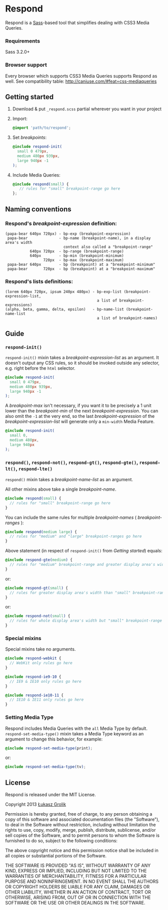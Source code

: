 # Respond

Respond is a [Sass](https://github.com/nex3/sass)-based tool that simplifies dealing with CSS3 Media Queries.

### Requirements

Sass 3.2.0+

### Browser support

Every browser which supports CSS3 Media Queries supports Respond as well. See compatibility table: http://caniuse.com/#feat=css-mediaqueries

## Getting started

1. Download & put `_respond.scss` partial wherever you want in your project
2. Import:

   ```scss
   @import 'path/to/respond';
   ```

3. Set *breakpoints*:

   ```scss
   @include respond-init(
     small 0 479px,
     medium 480px 939px,
     large 940px -1
   );
   ```

4. Include Media Queries:

   ```scss
   @include respond(small) {
      // rules for "small" breakpoint-range go here
   };
   ```

## Naming conventions

### Respond's *breakpoint-expression* definition:

```
(papa-bear 640px 720px) - bp-exp (breakpoint-expression)
 papa-bear              - bp-name (breakpoint-name), in a display area's width 
                          context also called a "breakpoint-range"
           640px 720px  - bp-range (breakpoint-range)
           640px        - bp-min (breakpoint-minimum)
                 720px  - bp-max (breakpoint-maximum)
 papa-bear 640px        - bp (breakpoint) at a "breakpoint-minimum"
 papa-bear       720px  - bp (breakpoint) at a "breakpoint-maximum"
```

### Respond's lists definitions:

```
(lorem 640px 720px, ipsum 240px 480px) - bp-exp-list (breakpoint-expression-list,
                                         a list of breakpoint-expressions)
(alpha, beta, gamma, delta, epsilon)   - bp-name-list (breakpoint-name-list
                                         a list of breakpoint-names)
```

## Guide

### `respond-init()`

`respond-init()` mixin takes a *breakpoint-expression-list* as an argument. It doesn't output any CSS rules, so it should be invoked outside any selector, e.g. right before the `html` selector.

```scss
@include respond-init(
  small 0 479px,
  medium 480px 939px,
  large 940px -1
);
```

A *breakpoint-max* isn't necessary, if you want it to be precisely a 1 unit lower than the *breakpoint-min* of the next *breakpoint-expression*. You can also omit the `-1` at the very end, so the last *breakpoint-expression* of the *breakpoint-expression-list* will generate only a `min-width` Media Feature.

```scss
@include respond-init(
  small 0,
  medium 480px,
  large 940px
);
```

### `respond()`, `respond-not()`, `respond-gt()`, `respond-gte()`, `respond-lt()`, `respond-lte()`

`respond()` mixin takes a *breakpoint-name-list* as an argument.

All other mixins above take a single *breakpoint-name*.

```scss
@include respond(small) {
  // rules for "small" breakpoint-range go here
}
```

You can include the same rules for multiple *breakpoint-names* ( *breakpoint-ranges* ):

```scss
@include respond(medium large) {
  // rules for "medium" and "large" breakpoint-ranges go here
}
```

Above statement (in respect of `respond-init()` from *Getting started*) equals:

```scss
@include respond-gte(medium) {
  // rules for "medium" breakpoint-range and greater display area's width go here
}
```

or:

```scss
@include respond-gt(small) {
  // rules for greater display area's width than "small" breakpoint-range go here
}
```

or:

```scss
@include respond-not(small) {
  // rules for whole display area's width but "small" breakpoint-range go here
}
```

### Special mixins

Special mixins take no arguments.

```scss
@include respond-webkit {
  // WebKit only rules go here
}
```

```scss
@include respond-ie9-10 {
  // IE9 & IE10 only rules go here
}
```

```scss
@include respond-ie10-11 {
  // IE10 & IE11 only rules go here
}
```
### Setting Media Type

Respond includes Media Queries with the `all` Media Type by default. `respond-set-media-type()` mixin takes a Media Type keyword as an argument to change this behavior, for example:

```scss
@include respond-set-media-type(print);
```

or:

```scss
@include respond-set-media-type(tv);
```

## License

Respond is released under the MIT License.

Copyright 2013 [Łukasz Grolik](http://lukaszgrolik.pl)

Permission is hereby granted, free of charge, to any person obtaining
a copy of this software and associated documentation files (the
"Software"), to deal in the Software without restriction, including
without limitation the rights to use, copy, modify, merge, publish,
distribute, sublicense, and/or sell copies of the Software, and to
permit persons to whom the Software is furnished to do so, subject to
the following conditions:

The above copyright notice and this permission notice shall be
included in all copies or substantial portions of the Software.

THE SOFTWARE IS PROVIDED "AS IS", WITHOUT WARRANTY OF ANY KIND,
EXPRESS OR IMPLIED, INCLUDING BUT NOT LIMITED TO THE WARRANTIES OF
MERCHANTABILITY, FITNESS FOR A PARTICULAR PURPOSE AND
NONINFRINGEMENT. IN NO EVENT SHALL THE AUTHORS OR COPYRIGHT HOLDERS BE
LIABLE FOR ANY CLAIM, DAMAGES OR OTHER LIABILITY, WHETHER IN AN ACTION
OF CONTRACT, TORT OR OTHERWISE, ARISING FROM, OUT OF OR IN CONNECTION
WITH THE SOFTWARE OR THE USE OR OTHER DEALINGS IN THE SOFTWARE.